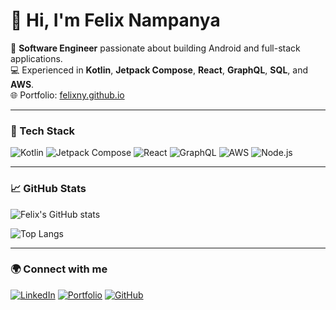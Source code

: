 # 👋 Hi, I'm Felix Nampanya

🚀 **Software Engineer** passionate about building Android and full-stack applications.  
💻 Experienced in **Kotlin**, **Jetpack Compose**, **React**, **GraphQL**, **SQL**, and **AWS**.  
🌐 Portfolio: [felixny.github.io](https://felixny.github.io)

---

### 🧰 Tech Stack
![Kotlin](https://img.shields.io/badge/Kotlin-0095D5?logo=kotlin&logoColor=white)
![Jetpack Compose](https://img.shields.io/badge/Jetpack_Compose-4285F4?logo=android&logoColor=white)
![React](https://img.shields.io/badge/React-20232A?logo=react&logoColor=61DAFB)
![GraphQL](https://img.shields.io/badge/GraphQL-E10098?logo=graphql&logoColor=white)
![AWS](https://img.shields.io/badge/AWS-232F3E?logo=amazon-aws&logoColor=white)
![Node.js](https://img.shields.io/badge/Node.js-339933?logo=node.js&logoColor=white)

---

### 📈 GitHub Stats
![Felix's GitHub stats](https://github-readme-stats.vercel.app/api?username=felix-ny&show_icons=true&theme=radical)

![Top Langs](https://github-readme-stats.vercel.app/api/top-langs/?username=felix-ny&layout=compact&theme=radical)

---

### 🌍 Connect with me
[![LinkedIn](https://img.shields.io/badge/LinkedIn-0A66C2?logo=linkedin&logoColor=white)](https://www.linkedin.com/in/felix-n-6790b2ba/)
[![Portfolio](https://img.shields.io/badge/Portfolio-000000?logo=About.me&logoColor=white)](https://felixny.github.io)
[![GitHub](https://img.shields.io/badge/GitHub-181717?logo=github&logoColor=white)](https://github.com/felixny)
